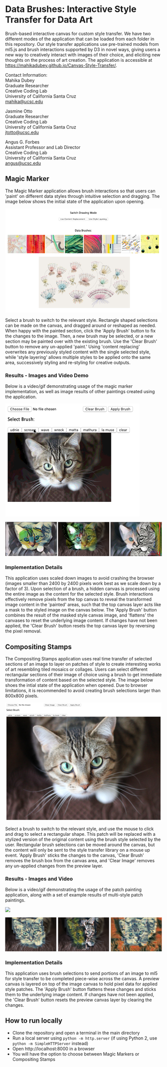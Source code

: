 # Data Brushes: Interactive Style Transfer for Data Art
Brush-based interactive canvas for custom style transfer. We have two different modes of the application that can be loaded from each folder in this repository. Our style transfer applications use pre-trained models from ml5.js and brush interactions supported by D3 in novel ways, giving users a new way to creatively interact with images of their choice, and eliciting new thoughts on the process of art creation. The application is accessible at https://mahikadubey.github.io/Canvas-Style-Transfer/. 

Contact Information:  
Mahika Dubey     
Graduate Researcher     
Creative Coding Lab     
University of California Santa Cruz         
mahika@ucsc.edu  

Jasmine Otto    
Graduate Researcher      
Creative Coding Lab     
University of California Santa Cruz    
jtotto@ucsc.edu    

Angus G. Forbes    
Assistant Professor and Lab Director   
Creative Coding Lab         
University of California Santa Cruz         
angus@ucsc.edu     


## Magic Marker  
The Magic Marker application allows brush interactions so that users can 'paint' on different data styles through intuitive selection and dragging. The image below shows the initial state of the application upon opening. 

![](Results-Media/startscreenmagicmarker.png)

Select a brush to switch to the relevant style. Rectangle shaped selections can be made on the canvas, and dragged around or reshaped as needed. When happy with the painted section, click the 'Apply Brush' button to fix the changes to the image. Then, a new brush may be selected, or a new section may be painted over with the existing brush. Use the 'Clear Brush' button to remove any un-applied 'paint.' Using 'content replacing' overwrites any previously styled content with the single selected style, while 'style layering' allows multiple styles to be applied onto the same area, successively styling and re-styling for creative outputs. 

### Results - Images and Video Demo   
Below is a video/gif demonstrating usage of the magic marker implementation, as well as image results of other paintings created using the application.    

![](Results-Media/screenvideo-magic-marker.mov.gif)

![](Results-Media/screenshot-magic-marker-paintings.png)



### Implementation Details
This application uses scaled down images to avoid crashing the browser (images smaller than 2400 by 2400 pixels work best as we scale down by a factor of 3). Upon selection of a brush, a hidden canvas is processed using the entire image as the content for the selected style. Brush interactions effectively remove pixels from the top canvas to reveal the transformed image content in the 'painted' areas, such that the top canvas layer acts like a mask to the styled image on the canvas below. The 'Apply Brush' button combines the result of the masked style canvas image, and 'flattens' the canvases to reset the underlying image content. If changes have not been applied, the 'Clear Brush' button resets the top canvas layer by reversing the pixel removal. 





## Compositing Stamps
The Compositing Stamps application uses real time transfer of selected sections of an image to layer on patches of style to create interesting works of art resembling tiled mosaics or collages. Users can select different rectangular sections of their image of choice using a brush to get immediate transformation of content based on the selected style. The image below shoes the intial state of the application when opened. Due to browser limitations, it is recommended to avoid creating brush selections larger than 800x800 pixels. 

![](Results-Media/screenshot-patch-patterning.png)

Select a brush to switch to the relevant style, and use the mouse to click and drag to select a rectangular shape. This patch will be replaced with a stylized version of the original content using the brush style selected by the user. Rectangular brush selections can be moved around the canvas, but the content will only be sent to the style transfer library on a mouse up event. 'Apply Brush' sticks the changes to the canvas, 'Clear Brush' removes the brush box from the canvas area, and 'Clear Image' removes any un-applied changes from the preview layer.

### Results - Images and Video
Below is a video/gif demonstrating the usage of the patch painting application, along with a set of example results of multi-style patch paintings.   

![](Results-Media/screenvideo-patch-painting.mov.gif)

![](Results-Media/screenshot-patch-paintings.png)


### Implementation Details
This application uses brush selections to send portions of an image to ml5 for style transfer to be completed piece-wise across the canvas. A preview canvas is layered on top of the image canvas to hold pixel data for applied style patches. The 'Apply Brush' button flattens these changes and sticks them to the underlying image content. If changes have not been applied, the 'Clear Brush' button resets the preview canvas layer by clearing the changes. 

## How to run locally
- Clone the repository and open a terminal in the main directory
- Run a local server using `python -m http.server` (if using Python 2, use `python -m SimpleHTTPServer` instead)
- Open http://localhost:8000 in a browser 
- You will have the option to choose between Magic Markers or Compositing Stamps


